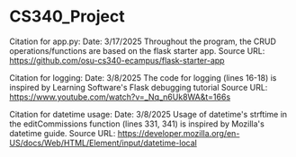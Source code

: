 # CS340_Project

Citation for app.py:
Date: 3/17/2025
Throughout the program, the CRUD operations/functions are based on the flask starter app.
Source URL: https://github.com/osu-cs340-ecampus/flask-starter-app

Citation for logging:
Date: 3/8/2025
The code for logging (lines 16-18) is inspired by Learning Software's Flask debugging tutorial
Source URL: https://www.youtube.com/watch?v=_Nq_n6Uk8WA&t=166s

Citation for datetime usage:
Date: 3/8/2025
Usage of datetime's strftime in the editCommissions function (lines 331, 341) is inspired by Mozilla's datetime guide.
Source URL: https://developer.mozilla.org/en-US/docs/Web/HTML/Element/input/datetime-local

